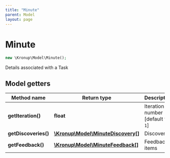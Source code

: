 ```yaml
---
title: "Minute"
parent: Model
layout: page
---
```


# Minute

```php
new \Kronup\Model\Minute();
```

Details associated with a Task

## Model getters

Method name | Return type | Description
------------ | ------------- | -------------
**getIteration()** | **float** | Iteration number   [default to `1`]
**getDiscoveries()** | [**\Kronup\Model\MinuteDiscovery[]**](../MinuteDiscovery) | Discoveries
**getFeedback()** | [**\Kronup\Model\MinuteFeedback[]**](../MinuteFeedback) | Feedback items

